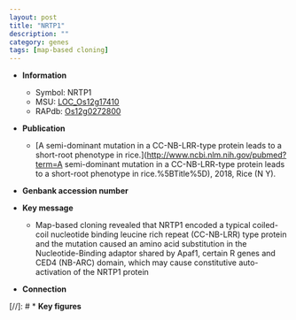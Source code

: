 ```yaml
---
layout: post
title: "NRTP1"
description: ""
category: genes
tags: [map-based cloning]
---
```


* **Information**  
    + Symbol: NRTP1  
    + MSU: [LOC_Os12g17410](http://rice.uga.edu/cgi-bin/ORF_infopage.cgi?orf=LOC_Os12g17410)  
    + RAPdb: [Os12g0272800](http://rapdb.dna.affrc.go.jp/viewer/gbrowse_details/irgsp1?name=Os12g0272800)  

* **Publication**  
    + [A semi-dominant mutation in a CC-NB-LRR-type protein leads to a short-root phenotype in rice.](http://www.ncbi.nlm.nih.gov/pubmed?term=A semi-dominant mutation in a CC-NB-LRR-type protein leads to a short-root phenotype in rice.%5BTitle%5D), 2018, Rice (N Y).

* **Genbank accession number**  

* **Key message**  
    + Map-based cloning revealed that NRTP1 encoded a typical coiled-coil nucleotide binding leucine rich repeat (CC-NB-LRR) type protein and the mutation caused an amino acid substitution in the Nucleotide-Binding adaptor shared by Apaf1, certain R genes and CED4 (NB-ARC) domain, which may cause constitutive auto-activation of the NRTP1 protein

* **Connection**  

[//]: # * **Key figures**  


